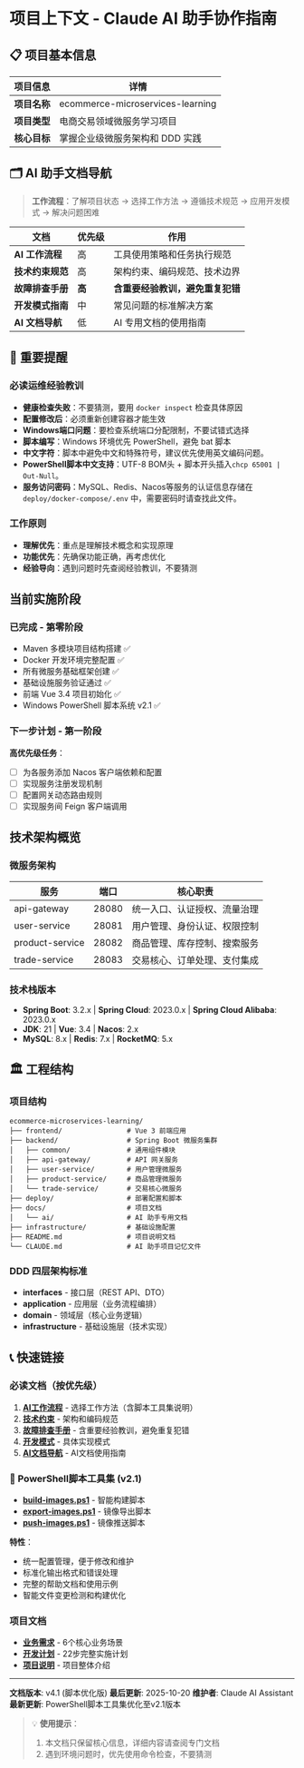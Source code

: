 # 项目上下文 - Claude AI 助手协作指南

## 📋 项目基本信息

| 项目信息 | 详情 |
|---------|------|
| **项目名称** | ecommerce-microservices-learning |
| **项目类型** | 电商交易领域微服务学习项目 |
| **核心目标** | 掌握企业级微服务架构和 DDD 实践 |

## 🗂️ AI 助手文档导航

> **工作流程**：了解项目状态 → 选择工作方法 → 遵循技术规范 → 应用开发模式 → 解决问题困难

| 文档 | 优先级 | 作用 |
|------|-------|------|
| **AI 工作流程** | 高 | 工具使用策略和任务执行规范 |
| **技术约束规范** | 高 | 架构约束、编码规范、技术边界 |
| **故障排查手册** | **高** | **含重要经验教训，避免重复犯错** |
| **开发模式指南** | 中 | 常见问题的标准解决方案 |
| **AI 文档导航** | 低 | AI 专用文档的使用指南 |

## 🚨 重要提醒

### 必读运维经验教训
- **健康检查失败**：不要猜测，要用 `docker inspect` 检查具体原因
- **配置修改后**：必须重新创建容器才能生效
- **Windows端口问题**：要检查系统端口分配限制，不要试错式选择
- **脚本编写**：Windows 环境优先 PowerShell，避免 bat 脚本
- **中文字符**：脚本中避免中文和特殊符号，建议优先使用英文编码问题。
- **PowerShell脚本中文支持**：UTF-8 BOM头 + 脚本开头插入`chcp 65001 | Out-Null`。
- **服务访问密码**：MySQL、Redis、Nacos等服务的认证信息存储在 `deploy/docker-compose/.env` 中，需要密码时请查找此文件。

### 工作原则
- **理解优先**：重点是理解技术概念和实现原理
- **功能优先**：先确保功能正确，再考虑优化
- **经验导向**：遇到问题时先查阅经验教训，不要猜测

## 当前实施阶段

### 已完成 - 第零阶段
- Maven 多模块项目结构搭建 ✅
- Docker 开发环境完整配置 ✅
- 所有微服务基础框架创建 ✅
- 基础设施服务验证通过 ✅
- 前端 Vue 3.4 项目初始化 ✅
- Windows PowerShell 脚本系统 v2.1 ✅

### 下一步计划 - 第一阶段
**高优先级任务**：
- [ ] 为各服务添加 Nacos 客户端依赖和配置
- [ ] 实现服务注册发现机制
- [ ] 配置网关动态路由规则
- [ ] 实现服务间 Feign 客户端调用

## 技术架构概览

### 微服务架构

| 服务 | 端口 | 核心职责 |
|------|------|----------|
| api-gateway | 28080 | 统一入口、认证授权、流量治理 |
| user-service | 28081 | 用户管理、身份认证、权限控制 |
| product-service | 28082 | 商品管理、库存控制、搜索服务 |
| trade-service | 28083 | 交易核心、订单处理、支付集成 |

### 技术栈版本
- **Spring Boot**: 3.2.x | **Spring Cloud**: 2023.0.x | **Spring Cloud Alibaba**: 2023.0.x
- **JDK**: 21 | **Vue**: 3.4 | **Nacos**: 2.x
- **MySQL**: 8.x | **Redis**: 7.x | **RocketMQ**: 5.x

## 🏛️ 工程结构

### 项目结构
```
ecommerce-microservices-learning/
├── frontend/                # Vue 3 前端应用
├── backend/                 # Spring Boot 微服务集群
│   ├── common/              # 通用组件模块
│   ├── api-gateway/         # API 网关服务
│   ├── user-service/        # 用户管理微服务
│   ├── product-service/     # 商品管理微服务
│   └── trade-service/       # 交易核心微服务
├── deploy/                  # 部署配置和脚本
├── docs/                    # 项目文档
│   └── ai/                  # AI 助手专用文档
├── infrastructure/          # 基础设施配置
├── README.md                # 项目说明文档
└── CLAUDE.md                # AI 助手项目记忆文件
```

### DDD 四层架构标准
- **interfaces** - 接口层（REST API、DTO）
- **application** - 应用层（业务流程编排）
- **domain** - 领域层（核心业务逻辑）
- **infrastructure** - 基础设施层（技术实现）

## 📞 快速链接

### 必读文档（按优先级）
1. **[AI工作流程](docs/ai/workflow.md)** - 选择工作方法（含脚本工具集说明）
2. **[技术约束](docs/ai/constraints.md)** - 架构和编码规范
3. **[故障排查手册](docs/ai/troubleshooting.md)** - 含重要经验教训，避免重复犯错
4. **[开发模式](docs/ai/patterns.md)** - 具体实现模式
5. **[AI文档导航](docs/ai/README.md)** - AI文档使用指南

### 🐳 PowerShell脚本工具集 (v2.1)
- **[build-images.ps1](deploy/scripts/windows/images/build-images.ps1)** - 智能构建脚本
- **[export-images.ps1](deploy/scripts/windows/images/export-images.ps1)** - 镜像导出脚本
- **[push-images.ps1](deploy/scripts/windows/images/push-images.ps1)** - 镜像推送脚本

**特性**：
- 统一配置管理，便于修改和维护
- 标准化输出格式和错误处理
- 完整的帮助文档和使用示例
- 智能文件变更检测和构建优化

### 项目文档
- **[业务需求](docs/需求.md)** - 6个核心业务场景
- **[开发计划](docs/开发计划.md)** - 22步完整实施计划
- **[项目说明](README.md)** - 项目整体介绍

---

**文档版本**: v4.1 (脚本优化版)
**最后更新**: 2025-10-20
**维护者**: Claude AI Assistant
**最新更新**: PowerShell脚本工具集优化至v2.1版本

> 💡 **使用提示**：
> 1. 本文档只保留核心信息，详细内容请查阅专门文档
> 2. 遇到环境问题时，优先使用命令检查，不要猜测
